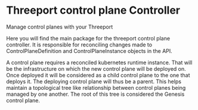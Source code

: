 # Threeport control plane Controller

Manage control planes with your Threeport

Here you will find the main package for the threeport control plane controller.  It
is responsible for reconciling changes made to ControlPlaneDefinition and
ControlPlaneInstance objects in the API.

A control plane requires a reconciled kubernetes runtime instance. That will be the infrastructure on which
the new control plane will be deployed on. Once deployed it will be considered as a child control plane to the
one that deploys it. The deploying control plane will thus be a parent. This helps maintain a topological tree like relationship
between control planes being managed by one another. The root of this tree is considered the Genesis control plane.